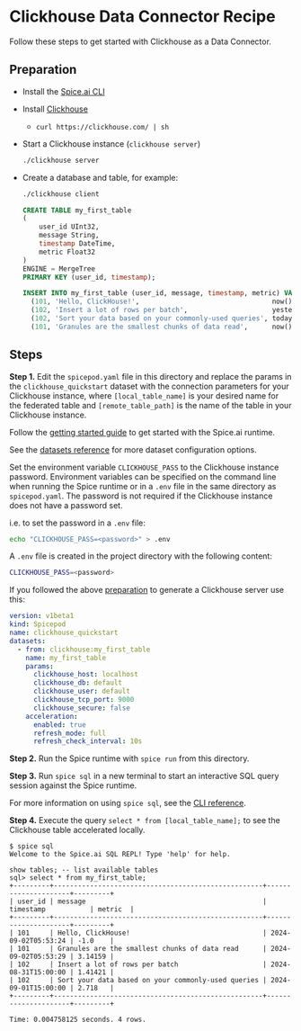 # Clickhouse Data Connector Recipe

Follow these steps to get started with Clickhouse as a Data Connector.

## Preparation

- Install the [Spice.ai CLI](https://docs.spiceai.org/getting-started/installation)
- Install [Clickhouse](https://clickhouse.com/docs/en/install#quick-install)
  - `curl https://clickhouse.com/ | sh`
- Start a Clickhouse instance (`clickhouse server`)

  ```bash
  ./clickhouse server
  ```
  
- Create a database and table, for example:

  ```bash
  ./clickhouse client 
  ```

  ```sql
  CREATE TABLE my_first_table
  (
      user_id UInt32,
      message String,
      timestamp DateTime,
      metric Float32
  )
  ENGINE = MergeTree
  PRIMARY KEY (user_id, timestamp);

  INSERT INTO my_first_table (user_id, message, timestamp, metric) VALUES
    (101, 'Hello, ClickHouse!',                                 now(),       -1.0    ),
    (102, 'Insert a lot of rows per batch',                     yesterday(), 1.41421 ),
    (102, 'Sort your data based on your commonly-used queries', today(),     2.718   ),
    (101, 'Granules are the smallest chunks of data read',      now() + 5,   3.14159 );
  ```

## Steps

**Step 1.** Edit the `spicepod.yaml` file in this directory and replace the params in the `clickhouse_quickstart` dataset with the connection parameters for your Clickhouse instance, where `[local_table_name]` is your desired name for the federated table and `[remote_table_path]` is the name of the table in your Clickhouse instance.

Follow the [getting started guide](https://docs.spiceai.org/getting-started) to get started with the Spice.ai runtime.

See the [datasets reference](https://docs.spiceai.org/reference/spicepod/datasets) for more dataset configuration options.

Set the environment variable `CLICKHOUSE_PASS` to the Clickhouse instance password. Environment variables can be specified on the command line when running the Spice runtime or in a `.env` file in the same directory as `spicepod.yaml`. The password is not required if the Clickhouse instance does not have a password set.

i.e. to set the password in a `.env` file:

```bash
echo "CLICKHOUSE_PASS=<password>" > .env
```

A `.env` file is created in the project directory with the following content:

```bash
CLICKHOUSE_PASS=<password>
```

If you followed the above [preparation](#preparation) to generate a Clickhouse server use this:

```yaml
version: v1beta1
kind: Spicepod
name: clickhouse_quickstart
datasets:
  - from: clickhouse:my_first_table
    name: my_first_table
    params:
      clickhouse_host: localhost
      clickhouse_db: default
      clickhouse_user: default
      clickhouse_tcp_port: 9000
      clickhouse_secure: false
    acceleration:
      enabled: true
      refresh_mode: full
      refresh_check_interval: 10s
```

**Step 2.** Run the Spice runtime with `spice run` from this directory.

**Step 3.** Run `spice sql` in a new terminal to start an interactive SQL query session against the Spice runtime.

For more information on using `spice sql`, see the [CLI reference](https://docs.spiceai.org/cli/reference/sql).

**Step 4.** Execute the query `select * from [local_table_name];` to see the Clickhouse table accelerated locally.

```console
$ spice sql
Welcome to the Spice.ai SQL REPL! Type 'help' for help.

show tables; -- list available tables
sql> select * from my_first_table;
+---------+----------------------------------------------------+---------------------+---------+
| user_id | message                                            | timestamp           | metric  |
+---------+----------------------------------------------------+---------------------+---------+
| 101     | Hello, ClickHouse!                                 | 2024-09-02T05:53:24 | -1.0    |
| 101     | Granules are the smallest chunks of data read      | 2024-09-02T05:53:29 | 3.14159 |
| 102     | Insert a lot of rows per batch                     | 2024-08-31T15:00:00 | 1.41421 |
| 102     | Sort your data based on your commonly-used queries | 2024-09-01T15:00:00 | 2.718   |
+---------+----------------------------------------------------+---------------------+---------+

Time: 0.004758125 seconds. 4 rows.
```
